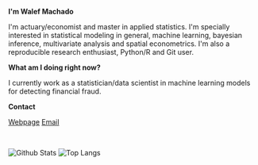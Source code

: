 
**I'm Walef Machado** 

I'm actuary/economist and master in applied statistics. I'm specially interested in statistical modeling in general, machine learning, bayesian inference, multivariate analysis and spatial econometrics. I'm also a reproducible research enthusiast, Python/R and Git user.

**What am I doing right now?**

 I currently work as a statistician/data scientist in machine learning models for detecting financial fraud.
 
**Contact** 

[Webpage](https://walefmachado.github.io)
[Email](mailto:walefm2@gmail.com)  

<br/>

![Github Stats](https://github-readme-stats.vercel.app/api?username=walefmachado&count_private=true&show_icons=true&include_all_commits=true)
![Top Langs](https://github-readme-stats.vercel.app/api/top-langs/?username=walefmachado&hide=TeX&layout=compact)
